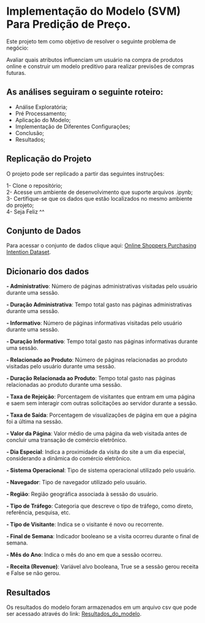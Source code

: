 # Implementação do Modelo (SVM) Para Predição de Preço. 

Este projeto tem como objetivo de resolver o seguinte problema de negócio:

Avaliar quais atributos influenciam um usuário na compra de produtos online e construir um modelo preditivo para realizar previsões de compras futuras.

## As análises seguiram o seguinte roteiro:

- Análise Exploratória;
- Pré Processamento;
- Aplicação do Modelo;
- Implementação de Diferentes Configurações;
- Conclusão;
- Resultados;


## Replicação do Projeto

O projeto pode ser replicado a partir das seguintes instruções:

1- Clone o repositório;  
2- Acesse um ambiente de desenvolvimento que suporte arquivos .ipynb;  
3- Certifique-se que os dados que estão localizados no mesmo ambiente do projeto;  
4- Seja Feliz ^^

## Conjunto de Dados

Para acessar o conjunto de dados clique aqui: [Online Shoppers Purchasing Intention Dataset](https://archive.ics.uci.edu/ml/datasets/Online+Shoppers+Purchasing+Intention+Dataset).

## Dicionario dos dados

**- Administrativo**: Número de páginas administrativas visitadas pelo usuário durante uma sessão.

**- Duração Administrativa**: Tempo total gasto nas páginas administrativas durante uma sessão.

**- Informativo**: Número de páginas informativas visitadas pelo usuário durante uma sessão.

**- Duração Informativo**: Tempo total gasto nas páginas informativas durante uma sessão.

**- Relacionado ao Produto**: Número de páginas relacionadas ao produto visitadas pelo usuário durante uma sessão.

**- Duração Relacionada ao Produto**: Tempo total gasto nas páginas relacionadas ao produto durante uma sessão.

**- Taxa de Rejeição**: Porcentagem de visitantes que entram em uma página e saem sem interagir com outras solicitações ao servidor durante a sessão.

**- Taxa de Saída**: Porcentagem de visualizações de página em que a página foi a última na sessão.

**- Valor da Página**: Valor médio de uma página da web visitada antes de concluir uma transação de comércio eletrônico.

**- Dia Especial**: Indica a proximidade da visita do site a um dia especial, considerando a dinâmica do comércio eletrônico.

**- Sistema Operacional**: Tipo de sistema operacional utilizado pelo usuário.

**- Navegador**: Tipo de navegador utilizado pelo usuário.

**- Região**: Região geográfica associada à sessão do usuário.

**- Tipo de Tráfego**: Categoria que descreve o tipo de tráfego, como direto, referência, pesquisa, etc.

**- Tipo de Visitante**: Indica se o visitante é novo ou recorrente.

**- Final de Semana**: Indicador booleano se a visita ocorreu durante o final de semana.

**- Mês do Ano**: Indica o mês do ano em que a sessão ocorreu.

**- Receita (Revenue)**: Variável alvo booleana, True se a sessão gerou receita e False se não gerou.


## Resultados
Os resultados do modelo foram armazenados em um arquivo csv que pode ser acessado através do link: [Resultados_do_modelo](dados/online_shoppers_intention.csv).


